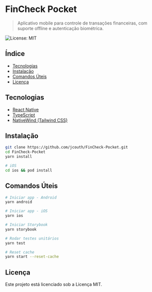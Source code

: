 # FinCheck Pocket
> Aplicativo mobile para controle de transações financeiras, com suporte offline e autenticação biométrica.

![License: MIT](https://img.shields.io/badge/License-MIT-green.svg)

## Índice

- [Tecnologias](#tecnologias)
- [Instalação](#instalação)
- [Comandos Úteis](#comandos-úteis)
- [Licença](#licença)

## Tecnologias

- [React Native](https://reactnative.dev/)
- [TypeScript](https://www.typescriptlang.org/)
- [NativeWind (Tailwind CSS)](https://www.nativewind.dev/)

## Instalação

```bash
git clone https://github.com/jcouth/FinCheck-Pocket.git
cd FinCheck-Pocket
yarn install

# iOS
cd ios && pod install
```

## Comandos Úteis

```bash
# Iniciar app - Android
yarn android

# Iniciar app - iOS
yarn ios

# Iniciar Storybook
yarn storybook

# Rodar testes unitários
yarn test

# Reset cache
yarn start --reset-cache
```

## Licença

Este projeto está licenciado sob a Licença MIT.
